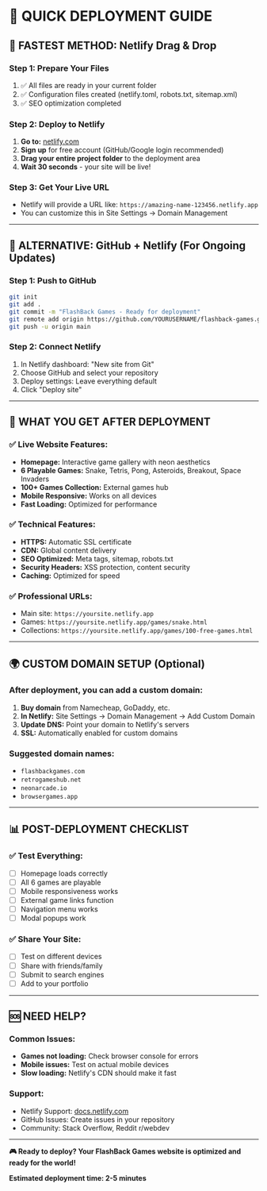 # 🚀 QUICK DEPLOYMENT GUIDE

## 🌟 FASTEST METHOD: Netlify Drag & Drop

### Step 1: Prepare Your Files
1. ✅ All files are ready in your current folder
2. ✅ Configuration files created (netlify.toml, robots.txt, sitemap.xml)
3. ✅ SEO optimization completed

### Step 2: Deploy to Netlify
1. **Go to:** [netlify.com](https://netlify.com)
2. **Sign up** for free account (GitHub/Google login recommended)
3. **Drag your entire project folder** to the deployment area
4. **Wait 30 seconds** - your site will be live!

### Step 3: Get Your Live URL
- Netlify will provide a URL like: `https://amazing-name-123456.netlify.app`
- You can customize this in Site Settings → Domain Management

---

## 🔧 ALTERNATIVE: GitHub + Netlify (For Ongoing Updates)

### Step 1: Push to GitHub
```bash
git init
git add .
git commit -m "FlashBack Games - Ready for deployment"
git remote add origin https://github.com/YOURUSERNAME/flashback-games.git
git push -u origin main
```

### Step 2: Connect Netlify
1. In Netlify dashboard: "New site from Git"
2. Choose GitHub and select your repository
3. Deploy settings: Leave everything default
4. Click "Deploy site"

---

## 🎯 WHAT YOU GET AFTER DEPLOYMENT

### ✅ **Live Website Features:**
- **Homepage:** Interactive game gallery with neon aesthetics
- **6 Playable Games:** Snake, Tetris, Pong, Asteroids, Breakout, Space Invaders
- **100+ Games Collection:** External games hub
- **Mobile Responsive:** Works on all devices
- **Fast Loading:** Optimized for performance

### ✅ **Technical Features:**
- **HTTPS:** Automatic SSL certificate
- **CDN:** Global content delivery
- **SEO Optimized:** Meta tags, sitemap, robots.txt
- **Security Headers:** XSS protection, content security
- **Caching:** Optimized for speed

### ✅ **Professional URLs:**
- Main site: `https://yoursite.netlify.app`
- Games: `https://yoursite.netlify.app/games/snake.html`
- Collections: `https://yoursite.netlify.app/games/100-free-games.html`

---

## 🌍 CUSTOM DOMAIN SETUP (Optional)

### After deployment, you can add a custom domain:
1. **Buy domain** from Namecheap, GoDaddy, etc.
2. **In Netlify:** Site Settings → Domain Management → Add Custom Domain
3. **Update DNS:** Point your domain to Netlify's servers
4. **SSL:** Automatically enabled for custom domains

### Suggested domain names:
- `flashbackgames.com`
- `retrogameshub.net`
- `neonarcade.io`
- `browsergames.app`

---

## 📊 POST-DEPLOYMENT CHECKLIST

### ✅ **Test Everything:**
- [ ] Homepage loads correctly
- [ ] All 6 games are playable
- [ ] Mobile responsiveness works
- [ ] External game links function
- [ ] Navigation menu works
- [ ] Modal popups work

### ✅ **Share Your Site:**
- [ ] Test on different devices
- [ ] Share with friends/family
- [ ] Submit to search engines
- [ ] Add to your portfolio

---

## 🆘 NEED HELP?

### **Common Issues:**
- **Games not loading:** Check browser console for errors
- **Mobile issues:** Test on actual mobile devices
- **Slow loading:** Netlify's CDN should make it fast

### **Support:**
- Netlify Support: [docs.netlify.com](https://docs.netlify.com)
- GitHub Issues: Create issues in your repository
- Community: Stack Overflow, Reddit r/webdev

---

**🎮 Ready to deploy? Your FlashBack Games website is optimized and ready for the world!**

**Estimated deployment time: 2-5 minutes**